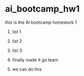 # ai_bootcamp_hw1
this is the AI bootcamp homework 1

1. list 1
1. list 2
1. list 3

2. finally made it go team
3. we can do this
